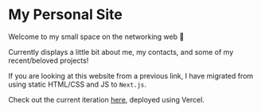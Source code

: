 # My Personal Site 

Welcome to my small space on the networking web 👋

Currently displays a little bit about me, my contacts, and some of my recent/beloved projects!


If you are looking at this website from a previous link, I have migrated from using static HTML/CSS and JS to `Next.js`.

Check out the current iteration [here](https://andrearcaina.vercel.app/), deployed using Vercel.
